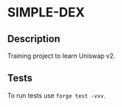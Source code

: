 # SIMPLE-DEX

## Description
Training project to learn Uniswap v2.

## Tests
To run tests use `forge test -vvv`.